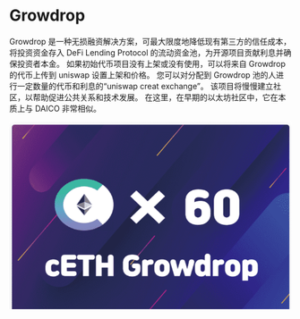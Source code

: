 # Growdrop

Growdrop 是一种无损融资解决方案，可最大限度地降低现有第三方的信任成本，将投资资金存入 DeFi Lending Protocol 的流动资金池，为开源项目贡献利息并确保投资者本金。 如果初始代币项目没有上架或没有使用，可以将来自 Growdrop 的代币上传到 uniswap 设置上架和价格。 您可以对分配到 Growdrop 池的人进行一定数量的代币和利息的“uniswap creat exchange”。 该项目将慢慢建立社区，以帮助促进公共关系和技术发展。 在这里，在早期的以太坊社区中，它在本质上与 DAICO 非常相似。

![image1_3fe61da0e94d57281ccf9d87c63de4a8](image1_3fe61da0e94d57281ccf9d87c63de4a8.png)
